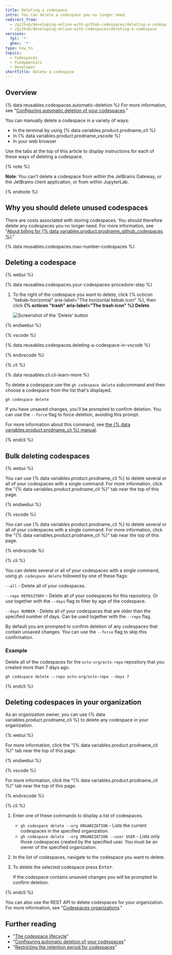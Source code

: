 ```yaml
---
title: Deleting a codespace
intro: You can delete a codespace you no longer need.
redirect_from:
  - /github/developing-online-with-github-codespaces/deleting-a-codespace
  - /github/developing-online-with-codespaces/deleting-a-codespace
versions:
  fpt: '*'
  ghec: '*'
type: how_to
topics:
  - Codespaces
  - Fundamentals
  - Developer
shortTitle: Delete a codespace
---
```


## Overview

{% data reusables.codespaces.automatic-deletion %} For more information, see "[Configuring automatic deletion of your codespaces](http://127.0.0.1:4000/en/codespaces/customizing-your-codespace/configuring-automatic-deletion-of-your-codespaces?tool=webui)."

You can manually delete a codespace in a variety of ways:
- In the terminal by using {% data variables.product.prodname_cli %}
- In {% data variables.product.prodname_vscode %}
- In your web browser

Use the tabs at the top of this article to display instructions for each of these ways of deleting a codespace.

{% note %}

**Note**: You can't delete a codespace from within the JetBrains Gateway, or the JetBrains client application, or from within JupyterLab.

{% endnote %}

## Why you should delete unused codespaces

There are costs associated with storing codespaces. You should therefore delete any codespaces you no longer need. For more information, see "[About billing for {% data variables.product.prodname_github_codespaces %}](/billing/managing-billing-for-github-codespaces/about-billing-for-github-codespaces)."

{% data reusables.codespaces.max-number-codespaces %}

## Deleting a codespace

{% webui %}

{% data reusables.codespaces.your-codespaces-procedure-step %}
1. To the right of the codespace you want to delete, click {% octicon "kebab-horizontal" aria-label="The horizontal kebab icon" %}, then click **{% octicon "trash" aria-label="The trash icon" %} Delete**.

   ![Screenshot of the 'Delete' button](/assets/images/help/codespaces/delete-codespace.png)

{% endwebui %}

{% vscode %}

{% data reusables.codespaces.deleting-a-codespace-in-vscode %}

{% endvscode %}

{% cli %}

{% data reusables.cli.cli-learn-more %}

To delete a codespace use the `gh codespace delete` subcommand and then choose a codespace from the list that's displayed.

```shell
gh codespace delete
```

If you have unsaved changes, you'll be prompted to confirm deletion. You can use the `--force` flag to force deletion, avoiding this prompt.

For more information about this command, see [the {% data variables.product.prodname_cli %} manual](https://cli.github.com/manual/gh_codespace_delete).

{% endcli %}

## Bulk deleting codespaces

{% webui %}

You can use {% data variables.product.prodname_cli %} to delete several or all of your codespaces with a single command. For more information, click the "{% data variables.product.prodname_cli %}" tab near the top of this page.

{% endwebui %}

{% vscode %}

You can use {% data variables.product.prodname_cli %} to delete several or all of your codespaces with a single command. For more information, click the "{% data variables.product.prodname_cli %}" tab near the top of this page.

{% endvscode %}


{% cli %}

You can delete several or all of your codespaces with a single command, using `gh codespace delete` followed by one of these flags:

`--all` - Delete all of your codespaces.

`--repo REPOSITORY` - Delete all of your codespaces for this repository. Or use together with the `--days` flag to filter by age of the codespace.

`--days NUMBER` - Delete all of your codespaces that are older than the specified number of days. Can be used together with the `--repo` flag.

By default you are prompted to confirm deletion of any codespaces that contain unsaved changes. You can use the `--force` flag to skip this confirmation.

### Example

Delete all of the codespaces for the `octo-org/octo-repo` repository that you created more than 7 days ago.

```
gh codespace delete --repo octo-org/octo-repo --days 7
```

{% endcli %}

## Deleting codespaces in your organization

As an organization owner, you can use {% data variables.product.prodname_cli %} to delete any codespace in your organization.

{% webui %}

For more information, click the "{% data variables.product.prodname_cli %}" tab near the top of this page.

{% endwebui %}

{% vscode %}

For more information, click the "{% data variables.product.prodname_cli %}" tab near the top of this page.

{% endvscode %}

{% cli %}

1. Enter one of these commands to display a list of codespaces.
   * `gh codespace delete --org ORGANIZATION` - Lists the current codespaces in the specified organization.
   * `gh codespace delete --org ORGANIZATION --user USER` - Lists only those codespaces created by the specified user.
   You must be an owner of the specified organization.
1. In the list of codespaces, navigate to the codespace you want to delete.
1. To delete the selected codespace press <kbd>Enter</kbd>.

   If the codespace contains unsaved changes you will be prompted to confirm deletion.

{% endcli %}

You can also use the REST API to delete codespaces for your organization. For more information, see "[Codespaces organizations](/rest/codespaces/organizations#delete-a-codespace-from-the-organization)."

## Further reading
- "[The codespace lifecycle](/codespaces/getting-started/the-codespace-lifecycle)"
- "[Configuring automatic deletion of your codespaces](/codespaces/customizing-your-codespace/configuring-automatic-deletion-of-your-codespaces)"
- "[Restricting the retention period for codespaces](/codespaces/managing-codespaces-for-your-organization/restricting-the-retention-period-for-codespaces)"
